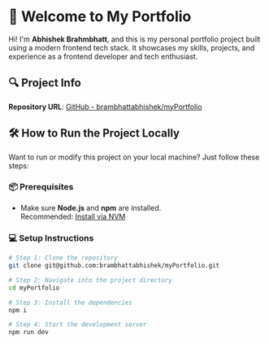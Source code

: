 # 🚀 Welcome to My Portfolio

Hi! I'm **Abhishek Brahmbhatt**, and this is my personal portfolio project built using a modern frontend tech stack. It showcases my skills, projects, and experience as a frontend developer and tech enthusiast.

## 🔍 Project Info

**Repository URL**: [GitHub - brambhattabhishek/myPortfolio](https://github.com/brambhattabhishek/myPortfolio)

## 🛠️ How to Run the Project Locally

Want to run or modify this project on your local machine? Just follow these steps:

### 📦 Prerequisites

- Make sure **Node.js** and **npm** are installed.  
  Recommended: [Install via NVM](https://github.com/nvm-sh/nvm#installing-and-updating)

### 💻 Setup Instructions

```sh
# Step 1: Clone the repository
git clone git@github.com:brambhattabhishek/myPortfolio.git

# Step 2: Navigate into the project directory
cd myPortfolio

# Step 3: Install the dependencies
npm i

# Step 4: Start the development server
npm run dev

